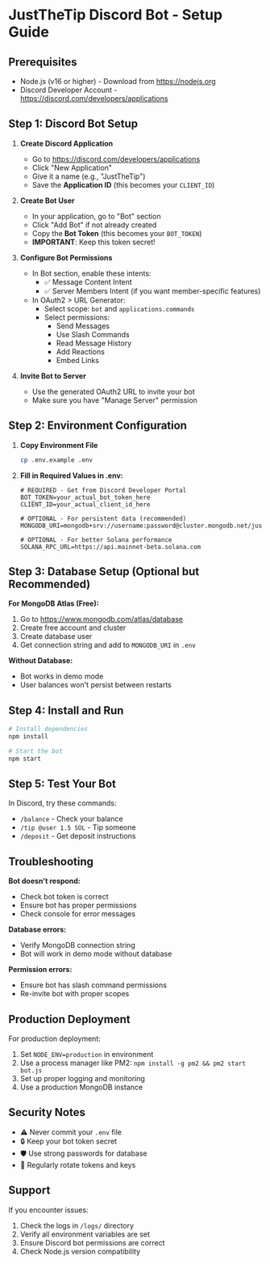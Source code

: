 # JustTheTip Discord Bot - Setup Guide

## Prerequisites
- Node.js (v16 or higher) - Download from https://nodejs.org
- Discord Developer Account - https://discord.com/developers/applications

## Step 1: Discord Bot Setup

1. **Create Discord Application**
   - Go to https://discord.com/developers/applications
   - Click "New Application"
   - Give it a name (e.g., "JustTheTip")
   - Save the **Application ID** (this becomes your `CLIENT_ID`)

2. **Create Bot User**
   - In your application, go to "Bot" section
   - Click "Add Bot" if not already created
   - Copy the **Bot Token** (this becomes your `BOT_TOKEN`)
   - **IMPORTANT**: Keep this token secret!

3. **Configure Bot Permissions**
   - In Bot section, enable these intents:
     - ✅ Message Content Intent
     - ✅ Server Members Intent (if you want member-specific features)
   - In OAuth2 > URL Generator:
     - Select scope: `bot` and `applications.commands`
     - Select permissions:
       - Send Messages
       - Use Slash Commands
       - Read Message History
       - Add Reactions
       - Embed Links

4. **Invite Bot to Server**
   - Use the generated OAuth2 URL to invite your bot
   - Make sure you have "Manage Server" permission

## Step 2: Environment Configuration

1. **Copy Environment File**
   ```bash
   cp .env.example .env
   ```

2. **Fill in Required Values in .env:**
   ```env
   # REQUIRED - Get from Discord Developer Portal
   BOT_TOKEN=your_actual_bot_token_here
   CLIENT_ID=your_actual_client_id_here

   # OPTIONAL - For persistent data (recommended)
   MONGODB_URI=mongodb+srv://username:password@cluster.mongodb.net/justthetip

   # OPTIONAL - For better Solana performance
   SOLANA_RPC_URL=https://api.mainnet-beta.solana.com
   ```

## Step 3: Database Setup (Optional but Recommended)

**For MongoDB Atlas (Free):**
1. Go to https://www.mongodb.com/atlas/database
2. Create free account and cluster
3. Create database user
4. Get connection string and add to `MONGODB_URI` in `.env`

**Without Database:**
- Bot works in demo mode
- User balances won't persist between restarts

## Step 4: Install and Run

```bash
# Install dependencies
npm install

# Start the bot
npm start
```

## Step 5: Test Your Bot

In Discord, try these commands:
- `/balance` - Check your balance
- `/tip @user 1.5 SOL` - Tip someone
- `/deposit` - Get deposit instructions

## Troubleshooting

**Bot doesn't respond:**
- Check bot token is correct
- Ensure bot has proper permissions
- Check console for error messages

**Database errors:**
- Verify MongoDB connection string
- Bot will work in demo mode without database

**Permission errors:**
- Ensure bot has slash command permissions
- Re-invite bot with proper scopes

## Production Deployment

For production deployment:
1. Set `NODE_ENV=production` in environment
2. Use a process manager like PM2: `npm install -g pm2 && pm2 start bot.js`
3. Set up proper logging and monitoring
4. Use a production MongoDB instance

## Security Notes

- ⚠️ Never commit your `.env` file
- 🔒 Keep your bot token secret
- 🛡️ Use strong passwords for database
- 📝 Regularly rotate tokens and keys

## Support

If you encounter issues:
1. Check the logs in `/logs/` directory
2. Verify all environment variables are set
3. Ensure Discord bot permissions are correct
4. Check Node.js version compatibility
